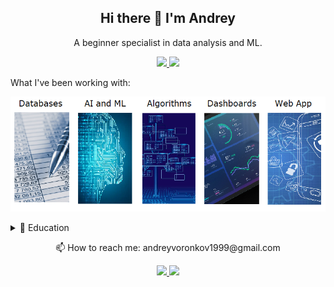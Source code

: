 <h2 align = "center"> Hi there 👋 I'm Andrey </h2>
<p align = "center"> A beginner specialist in data analysis and ML. </p>

<p align = "center" dir = "auto">
  <a href = "https://www.hackerrank.com/dashboard" rel="nofollow">
    <img src = "https://img.shields.io/badge/-Hackerrank-2EC866?style=for-the-badge&logo=HackerRank&logoColor=white" style="max-width: 100%;">        
  </a>  
  <a href = "https://www.kaggle.com/andrewvoronkov" rel = "nofollow">
    <img src = "https://img.shields.io/badge/Kaggle-20BEFF?style=for-the-badge&logo=Kaggle&logoColor=white" style="max-width: 100%;">
  </a> 
</p>

<p> What I've been working with: </p>

![Image alt](https://github.com/amateur9/amateur9/blob/main/Port.PNG)

<details>
  <summary><g-emoji class="g-emoji" alias="page_with_curl" fallback-src="https://github.githubassets.com/images/icons/emoji/unicode/1f4c3.png">📃</g-emoji> Education</summary>

<ul dir="auto">
<li> 📖 <strong> Relay protection and automation of energy systems </strong>
<img align = "right" src = "https://img.shields.io/badge/Python-FFD43B?style=for-the-badge&logo=python&logoColor=blue">
<img align = "right" src = "https://img.shields.io/badge/MySQL-005C84?style=for-the-badge&logo=mysql&logoColor=white">
<img align = "right" src = "https://img.shields.io/badge/Microsoft_Excel-217346?style=for-the-badge&logo=microsoft-excel&logoColor=white"> <br>
📆 2017 - 2021<br>
📍 <strong>MPEI</strong> - Moscow, Russia </li>
</ul>

<ul dir="auto">
<li> 📖 <strong> Google Data Analytics </strong>
<img align = "right" src = "https://img.shields.io/badge/R-276DC3?style=for-the-badge&logo=r&logoColor=white">
<img align = "right" src = "https://img.shields.io/badge/Tableau-E97627?style=for-the-badge&logo=Tableau&logoColor=white">
<img align = "right" src = "https://img.shields.io/badge/Google%20Sheets-34A853?style=for-the-badge&logo=google-sheets&logoColor=white"> 
<img align = "right" src = "https://img.shields.io/badge/MySQL-005C84?style=for-the-badge&logo=mysql&logoColor=white"> <br>
📆 2022 - nov/2022<br>
📍 <strong>EP Coursera</strong> </li>
</ul>
  
<ul dir="auto">
<li> 📖 <strong> ML fundamental tools and practices </strong>
<img align = "right" src = "https://img.shields.io/badge/Keras-FF0000?style=for-the-badge&logo=keras&logoColor=white">
<img align = "right" src = "https://img.shields.io/badge/scikit_learn-F7931E?style=for-the-badge&logo=scikit-learn&logoColor=white">
<img align = "right" src = "https://img.shields.io/badge/Pandas-2C2D72?style=for-the-badge&logo=pandas&logoColor=white">
<img align = "right" src = "https://img.shields.io/badge/TensorFlow-FF6F00?style=for-the-badge&logo=tensorflow&logoColor=white"> <br>
📆 2022 - 2023<br>
📍 <strong>EP Netology </strong> - Moscow, Russia </li>
</ul>
  
</details>

<p align = "center"> 📫 How to reach me: andreyvoronkov1999@gmail.com </p>

<p align = "center" dir = "auto">
  <a href = "https://wa.me/79304175359" rel = "nofollow">
    <img src = "https://img.shields.io/badge/WhatsApp-25D366?style=for-the-badge&logo=whatsapp&logoColor=white" style="max-width: 100%;">
  </a>  
  <a href = "https://t.me/AndreyVoronkov9" rel="nofollow">
    <img src = "https://img.shields.io/badge/Telegram-2CA5E0?style=for-the-badge&logo=telegram&logoColor=white" style="max-width: 100%;">        
  </a>  
</p>

<!--
**amateur9/amateur9** is a ✨ _special_ ✨ repository because its `README.md` (this file) appears on your GitHub profile.

Here are some ideas to get you started:

- 🔭 I’m currently working on ...
- 🌱 I’m currently learning ...
- 👯 I’m looking to collaborate on ...
- 🤔 I’m looking for help with ...
- 💬 Ask me about ...
- 📫 How to reach me: ...
- 😄 Pronouns: ...
- ⚡ Fun fact: ...
-->
